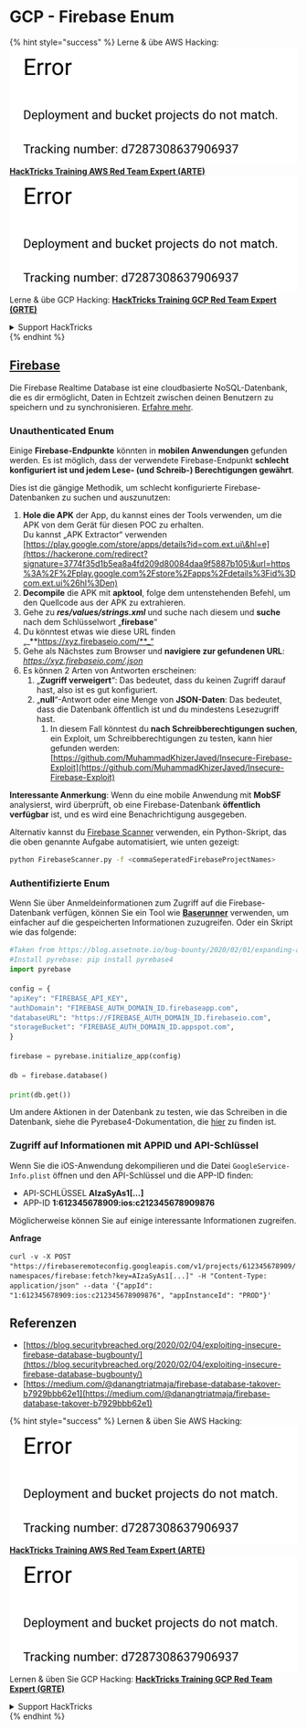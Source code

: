 # GCP - Firebase Enum

{% hint style="success" %}
Lerne & übe AWS Hacking:<img src="../../../.gitbook/assets/image (1) (1).png" alt="" data-size="line">[**HackTricks Training AWS Red Team Expert (ARTE)**](https://training.hacktricks.xyz/courses/arte)<img src="../../../.gitbook/assets/image (1) (1).png" alt="" data-size="line">\
Lerne & übe GCP Hacking: <img src="../../../.gitbook/assets/image (2).png" alt="" data-size="line">[**HackTricks Training GCP Red Team Expert (GRTE)**<img src="../../../.gitbook/assets/image (2).png" alt="" data-size="line">](https://training.hacktricks.xyz/courses/grte)

<details>

<summary>Support HackTricks</summary>

* Überprüfe die [**Abonnementpläne**](https://github.com/sponsors/carlospolop)!
* **Tritt der** 💬 [**Discord-Gruppe**](https://discord.gg/hRep4RUj7f) oder der [**Telegram-Gruppe**](https://t.me/peass) bei oder **folge** uns auf **Twitter** 🐦 [**@hacktricks\_live**](https://twitter.com/hacktricks\_live)**.**
* **Teile Hacking-Tricks, indem du PRs zu den** [**HackTricks**](https://github.com/carlospolop/hacktricks) und [**HackTricks Cloud**](https://github.com/carlospolop/hacktricks-cloud) GitHub-Repos einreichst.

</details>
{% endhint %}

## [Firebase](https://cloud.google.com/sdk/gcloud/reference/firebase/)

Die Firebase Realtime Database ist eine cloudbasierte NoSQL-Datenbank, die es dir ermöglicht, Daten in Echtzeit zwischen deinen Benutzern zu speichern und zu synchronisieren. [Erfahre mehr](https://firebase.google.com/products/realtime-database/).

### Unauthenticated Enum

Einige **Firebase-Endpunkte** könnten in **mobilen Anwendungen** gefunden werden. Es ist möglich, dass der verwendete Firebase-Endpunkt **schlecht konfiguriert ist und jedem Lese- (und Schreib-) Berechtigungen gewährt**.

Dies ist die gängige Methodik, um schlecht konfigurierte Firebase-Datenbanken zu suchen und auszunutzen:

1. **Hole die APK** der App, du kannst eines der Tools verwenden, um die APK von dem Gerät für diesen POC zu erhalten.\
Du kannst „APK Extractor“ verwenden [https://play.google.com/store/apps/details?id=com.ext.ui\&hl=e](https://hackerone.com/redirect?signature=3774f35d1b5ea8a4fd209d80084daa9f5887b105\&url=https%3A%2F%2Fplay.google.com%2Fstore%2Fapps%2Fdetails%3Fid%3Dcom.ext.ui%26hl%3Den)
2. **Decompile** die APK mit **apktool**, folge dem untenstehenden Befehl, um den Quellcode aus der APK zu extrahieren.
3. Gehe zu _**res/values/strings.xml**_ und suche nach diesem und **suche** nach dem Schlüsselwort „**firebase**“
4. Du könntest etwas wie diese URL finden „_**https://xyz.firebaseio.com/**_“
5. Gehe als Nächstes zum Browser und **navigiere zur gefundenen URL**: _https://xyz.firebaseio.com/.json_
6. Es können 2 Arten von Antworten erscheinen:
   1. „**Zugriff verweigert**“: Das bedeutet, dass du keinen Zugriff darauf hast, also ist es gut konfiguriert.
   2. „**null**“-Antwort oder eine Menge von **JSON-Daten**: Das bedeutet, dass die Datenbank öffentlich ist und du mindestens Lesezugriff hast.
      1. In diesem Fall könntest du **nach Schreibberechtigungen suchen**, ein Exploit, um Schreibberechtigungen zu testen, kann hier gefunden werden: [https://github.com/MuhammadKhizerJaved/Insecure-Firebase-Exploit](https://github.com/MuhammadKhizerJaved/Insecure-Firebase-Exploit)

**Interessante Anmerkung**: Wenn du eine mobile Anwendung mit **MobSF** analysierst, wird überprüft, ob eine Firebase-Datenbank **öffentlich verfügbar** ist, und es wird eine Benachrichtigung ausgegeben.

Alternativ kannst du [Firebase Scanner](https://github.com/shivsahni/FireBaseScanner) verwenden, ein Python-Skript, das die oben genannte Aufgabe automatisiert, wie unten gezeigt:
```bash
python FirebaseScanner.py -f <commaSeperatedFirebaseProjectNames>
```
### Authentifizierte Enum

Wenn Sie über Anmeldeinformationen zum Zugriff auf die Firebase-Datenbank verfügen, können Sie ein Tool wie [**Baserunner**](https://github.com/iosiro/baserunner) verwenden, um einfacher auf die gespeicherten Informationen zuzugreifen. Oder ein Skript wie das folgende:
```python
#Taken from https://blog.assetnote.io/bug-bounty/2020/02/01/expanding-attack-surface-react-native/
#Install pyrebase: pip install pyrebase4
import pyrebase

config = {
"apiKey": "FIREBASE_API_KEY",
"authDomain": "FIREBASE_AUTH_DOMAIN_ID.firebaseapp.com",
"databaseURL": "https://FIREBASE_AUTH_DOMAIN_ID.firebaseio.com",
"storageBucket": "FIREBASE_AUTH_DOMAIN_ID.appspot.com",
}

firebase = pyrebase.initialize_app(config)

db = firebase.database()

print(db.get())
```
Um andere Aktionen in der Datenbank zu testen, wie das Schreiben in die Datenbank, siehe die Pyrebase4-Dokumentation, die [hier](https://github.com/nhorvath/Pyrebase4) zu finden ist.

### Zugriff auf Informationen mit APPID und API-Schlüssel <a href="#access-info-with-appid-and-api-key" id="access-info-with-appid-and-api-key"></a>

Wenn Sie die iOS-Anwendung dekompilieren und die Datei `GoogleService-Info.plist` öffnen und den API-Schlüssel und die APP-ID finden:

* API-SCHLÜSSEL **AIzaSyAs1\[...]**
* APP-ID **1:612345678909:ios:c212345678909876**

Möglicherweise können Sie auf einige interessante Informationen zugreifen.

**Anfrage**

`curl -v -X POST "https://firebaseremoteconfig.googleapis.com/v1/projects/612345678909/namespaces/firebase:fetch?key=AIzaSyAs1[...]" -H "Content-Type: application/json" --data '{"appId": "1:612345678909:ios:c212345678909876", "appInstanceId": "PROD"}'`

## Referenzen <a href="#references" id="references"></a>

* ​[https://blog.securitybreached.org/2020/02/04/exploiting-insecure-firebase-database-bugbounty/](https://blog.securitybreached.org/2020/02/04/exploiting-insecure-firebase-database-bugbounty/)​
* ​[https://medium.com/@danangtriatmaja/firebase-database-takover-b7929bbb62e1](https://medium.com/@danangtriatmaja/firebase-database-takover-b7929bbb62e1)​

{% hint style="success" %}
Lernen & üben Sie AWS Hacking:<img src="../../../.gitbook/assets/image (1) (1).png" alt="" data-size="line">[**HackTricks Training AWS Red Team Expert (ARTE)**](https://training.hacktricks.xyz/courses/arte)<img src="../../../.gitbook/assets/image (1) (1).png" alt="" data-size="line">\
Lernen & üben Sie GCP Hacking: <img src="../../../.gitbook/assets/image (2).png" alt="" data-size="line">[**HackTricks Training GCP Red Team Expert (GRTE)**<img src="../../../.gitbook/assets/image (2).png" alt="" data-size="line">](https://training.hacktricks.xyz/courses/grte)

<details>

<summary>Support HackTricks</summary>

* Überprüfen Sie die [**Abonnementpläne**](https://github.com/sponsors/carlospolop)!
* **Treten Sie der** 💬 [**Discord-Gruppe**](https://discord.gg/hRep4RUj7f) oder der [**Telegram-Gruppe**](https://t.me/peass) bei oder **folgen** Sie uns auf **Twitter** 🐦 [**@hacktricks\_live**](https://twitter.com/hacktricks\_live)**.**
* **Teilen Sie Hacking-Tricks, indem Sie PRs an die** [**HackTricks**](https://github.com/carlospolop/hacktricks) und [**HackTricks Cloud**](https://github.com/carlospolop/hacktricks-cloud) GitHub-Repos senden.

</details>
{% endhint %}
